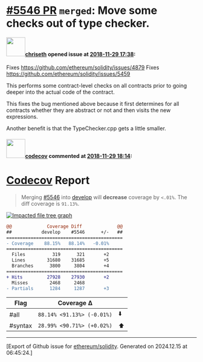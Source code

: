 # [\#5546 PR](https://github.com/ethereum/solidity/pull/5546) `merged`: Move some checks out of type checker.

#### <img src="https://avatars.githubusercontent.com/u/9073706?v=4" width="50">[chriseth](https://github.com/chriseth) opened issue at [2018-11-29 17:38](https://github.com/ethereum/solidity/pull/5546):

Fixes https://github.com/ethereum/solidity/issues/4879
Fixes https://github.com/ethereum/solidity/issues/5459

This performs some contract-level checks on all contracts prior to going deeper into the actual code of the contract.

This fixes the bug mentioned above because it first determines for all contracts whether they are abstract or not and then visits the new expressions.

Another benefit is that the TypeChecker.cpp gets a little smaller.

#### <img src="https://avatars.githubusercontent.com/in/254?v=4" width="50">[codecov](https://github.com/apps/codecov) commented at [2018-11-29 18:14](https://github.com/ethereum/solidity/pull/5546#issuecomment-442937073):

# [Codecov](https://codecov.io/gh/ethereum/solidity/pull/5546?src=pr&el=h1) Report
> Merging [#5546](https://codecov.io/gh/ethereum/solidity/pull/5546?src=pr&el=desc) into [develop](https://codecov.io/gh/ethereum/solidity/commit/6aa9ce2d4348aa5ee0d64854942db4adb0c8b9d2?src=pr&el=desc) will **decrease** coverage by `<.01%`.
> The diff coverage is `91.13%`.

[![Impacted file tree graph](https://codecov.io/gh/ethereum/solidity/pull/5546/graphs/tree.svg?width=650&token=87PGzVEwU0&height=150&src=pr)](https://codecov.io/gh/ethereum/solidity/pull/5546?src=pr&el=tree)

```diff
@@             Coverage Diff             @@
##           develop    #5546      +/-   ##
===========================================
- Coverage    88.15%   88.14%   -0.01%     
===========================================
  Files          319      321       +2     
  Lines        31680    31685       +5     
  Branches      3800     3804       +4     
===========================================
+ Hits         27928    27930       +2     
  Misses        2468     2468              
- Partials      1284     1287       +3
```

| Flag | Coverage Δ | |
|---|---|---|
| #all | `88.14% <91.13%> (-0.01%)` | :arrow_down: |
| #syntax | `28.99% <90.71%> (+0.02%)` | :arrow_up: |


-------------------------------------------------------------------------------



[Export of Github issue for [ethereum/solidity](https://github.com/ethereum/solidity). Generated on 2024.12.15 at 06:45:24.]
